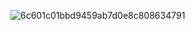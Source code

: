 ![6c601c01bbd9459ab7d0e8c808634791](https://github.com/user-attachments/assets/fa6ace12-87d8-4528-9803-b0674e93d264)
